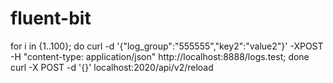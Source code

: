 # fluent-bit

for i in {1..100}; do curl -d '{"log_group":"555555","key2":"value2"}' -XPOST -H "content-type: application/json" http://localhost:8888/logs.test; done
curl -X POST -d '{}' localhost:2020/api/v2/reload